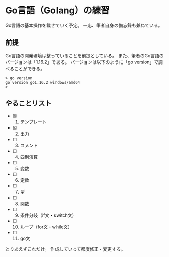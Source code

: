 # Go言語（Golang）の練習
Go言語の基本操作を載せていく予定。
一応、筆者自身の備忘録も兼ねている。

## 前提
Go言語の開発環境は整っていることを前提としている。
また、筆者のGo言語のバージョンは「1.16.2」である。
バージョンは以下のように「go version」で調べることができる。
```
> go version
go version go1.16.2 windows/amd64
>
```

## やることリスト

- [x] 1. テンプレート
- [x] 2. 出力
- [ ] 3. コメント
- [ ] 4. 四則演算
- [ ] 5. 変数
- [ ] 6. 定数
- [ ] 7. 型
- [ ] 8. 関数
- [ ] 9. 条件分岐（if文・switch文）
- [ ] 10. ループ（for文・while文）
- [ ] 11. go文

とりあえずこれだけ。
作成していって都度修正・変更する。
